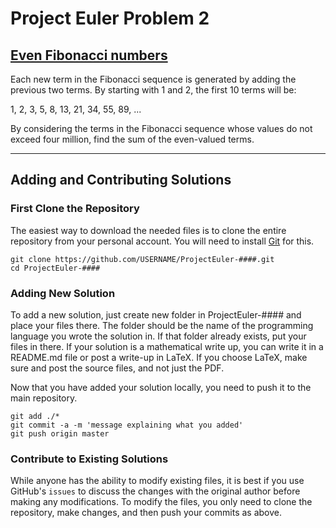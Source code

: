 # Project Euler Problem 2
## [Even Fibonacci numbers](https://projecteuler.net/problem=2)

Each new term in the Fibonacci sequence is generated by adding the previous two terms. By starting with 1 and 2, the first 10 terms will be:

1, 2, 3, 5, 8, 13, 21, 34, 55, 89, ...

By considering the terms in the Fibonacci sequence whose values do not exceed four million, find the sum of the even-valued terms.

<hr>

## Adding and Contributing Solutions

### First Clone the Repository

The easiest way to download the needed files is to clone the entire repository from your personal account. You will need to install [Git](https://help.github.com/articles/set-up-git) for this. 

```
git clone https://github.com/USERNAME/ProjectEuler-####.git
cd ProjectEuler-####
```

### Adding New Solution

To add a new solution, just create new folder in ProjectEuler-#### and place your files there. The folder should be the name of the programming language you wrote the solution in. If that folder already exists, put your files in there. If your solution is a mathematical write up, you can write it in a README.md file or post a write-up in LaTeX. If you choose LaTeX, make sure and post the source files, and not just the PDF.

Now that you have added your solution locally, you need to push it to the main repository. 

```
git add ./*
git commit -a -m 'message explaining what you added'
git push origin master
```


### Contribute to Existing Solutions

While anyone has the ability to modify existing files, it is best if you use GitHub's `issues` to discuss the changes with the original author before making any modifications. To modify the files, you only need to clone the repository, make changes, and then push your commits as above. 





